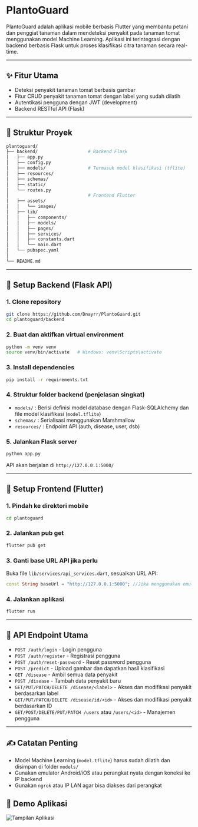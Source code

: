 # PlantoGuard

PlantoGuard adalah aplikasi mobile berbasis Flutter yang membantu petani dan penggiat tanaman dalam mendeteksi penyakit pada tanaman tomat menggunakan model Machine Learning. Aplikasi ini terintegrasi dengan backend berbasis Flask untuk proses klasifikasi citra tanaman secara real-time.

---

## ✨ Fitur Utama

* Deteksi penyakit tanaman tomat berbasis gambar
* Fitur CRUD penyakit tanaman tomat dengan label yang sudah dilatih
* Autentikasi pengguna dengan JWT (development)
* Backend RESTful API (Flask)

---

## 📂 Struktur Proyek

```bash
plantoguard/
├── backend/                   # Backend Flask
│   ├── app.py
│   ├── config.py
│   ├── models/                # Termasuk model klasifikasi (tflite)
│   ├── resources/
│   ├── schemas/
│   ├── static/
│   └── routes.py
│                              # Frontend Flutter
│   ├── assets/
│   │   └── images/
│   ├── lib/
│   │   ├── components/
│   │   ├── models/
│   │   ├── pages/
│   │   ├── services/
│   │   ├── constants.dart
│   │   └── main.dart
│   └── pubspec.yaml
│
└── README.md
```

---

## 💾 Setup Backend (Flask API)

### 1. Clone repository

```bash
git clone https://github.com/Dnayrr/PlantoGuard.git
cd plantoguard/backend
```

### 2. Buat dan aktifkan virtual environment

```bash
python -m venv venv
source venv/bin/activate   # Windows: venv\Scripts\activate
```

### 3. Install dependencies

```bash
pip install -r requirements.txt
```

### 4. Struktur folder backend (penjelasan singkat)

* `models/` : Berisi definisi model database dengan Flask-SQLAlchemy dan file model klasifikasi (`model.tflite`)
* `schemas/` : Serialisasi menggunakan Marshmallow
* `resources/` : Endpoint API (auth, disease, user, dsb)

### 5. Jalankan Flask server

```bash
python app.py
```

API akan berjalan di `http://127.0.0.1:5000/`

---

## 📱 Setup Frontend (Flutter)

### 1. Pindah ke direktori mobile

```bash
cd plantoguard
```

### 2. Jalankan pub get

```bash
flutter pub get
```

### 3. Ganti base URL API jika perlu

Buka file `lib/services/api_services.dart`, sesuaikan URL API:

```dart
const String baseUrl = "http://127.0.0.1:5000"; //Jika menggunakan emulator dapat diganti
```

### 4. Jalankan aplikasi

```bash
flutter run
```

---

## 🔬 API Endpoint Utama

* `POST /auth/login` - Login pengguna
* `POST /auth/register` - Registrasi pengguna
* `POST /auth/reset-password` - Reset password pengguna
* `POST /predict` - Upload gambar dan dapatkan hasil klasifikasi
* `GET /disease` - Ambil semua data penyakit
* `POST /disease` - Tambah data penyakit baru
* `GET/PUT/PATCH/DELETE /disease/<label>` - Akses dan modifikasi penyakit berdasarkan label
* `GET/PUT/PATCH/DELETE /disease/id/<id>` - Akses dan modifikasi penyakit berdasarkan ID
* `GET/POST/DELETE/PUT/PATCH /users` atau `/users/<id>` - Manajemen pengguna

---

## ✍️ Catatan Penting

* Model Machine Learning (`model.tflite`) harus sudah dilatih dan disimpan di folder `models/`
* Gunakan emulator Android/iOS atau perangkat nyata dengan koneksi ke IP backend
* Gunakan `ngrok` atau IP LAN agar bisa diakses dari perangkat

## 📸 Demo Aplikasi

![Tampilan Aplikasi](https://raw.githubusercontent.com/Dnayrr/PlantoGuard/main/assets/images/Plantoguard.gif)
